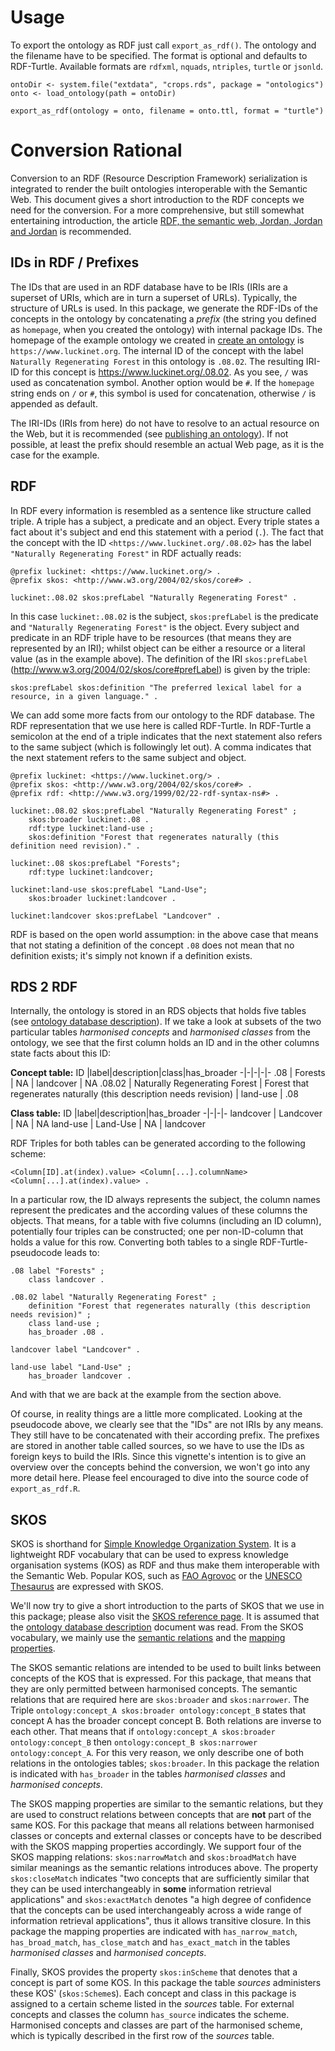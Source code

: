 
# Usage

To export the ontology as RDF just call `export_as_rdf()`. The ontology and the filename have to be specified. The format is optional and defaults to RDF-Turtle. Available formats are `rdfxml`, `nquads`, `ntriples`, `turtle` or `jsonld`.

```
ontoDir <- system.file("extdata", "crops.rds", package = "ontologics")
onto <- load_ontology(path = ontoDir)

export_as_rdf(ontology = onto, filename = onto.ttl, format = "turtle")
```




# Conversion Rational

Conversion to an RDF (Resource Description Framework) serialization is integrated to render the built ontologies interoperable with the Semantic Web. This document gives a short introduction to the RDF concepts we need for the conversion. For a more comprehensive, but still somewhat entertaining introduction, the article [RDF, the semantic web, Jordan, Jordan and Jordan](http://eprints.gla.ac.uk/101484/) is recommended.

## IDs in RDF / Prefixes

The IDs that are used in an RDF database have to be IRIs (IRIs are a superset of URIs, which are in turn a superset of URLs). Typically, the structure of URLs is used. In this package, we generate the RDF-IDs of the concepts in the ontology by concatenating a _prefix_ (the string you defined as `homepage`, when you created the ontology) with internal package IDs. The homepage of the example ontology we created in [create an ontology](create_an_ontology.html) is `https://www.luckinet.org`. The internal ID of the concept with the label `Naturally Regenerating Forest` in this ontology is `.08.02`. The resulting IRI-ID for this concept is <https://www.luckinet.org/.08.02>. As you see, `/` was used as concatenation symbol. Another option would be `#`. If the `homepage` string ends on `/` or `#`, this symbol is used for concatenation, otherwise `/` is appended as default. 

The IRI-IDs (IRIs from here) do not have to resolve to an actual resource on the Web, but it is recommended (see [publishing an ontology](publishing_an_ontology.html)). If not possible, at least the prefix should resemble an actual Web page, as it is the case for the example. 

## RDF

In RDF every information is resembled as a sentence like structure called triple. A triple has a subject, a predicate and an object. Every triple states a fact about it's subject and end this statement with a period (`.`). The fact that the concept with the ID `<https://www.luckinet.org/.08.02>` has the label `"Naturally Regenerating Forest"` in RDF actually reads:

```
@prefix luckinet: <https://www.luckinet.org/> .
@prefix skos: <http://www.w3.org/2004/02/skos/core#> .

luckinet:.08.02 skos:prefLabel "Naturally Regenerating Forest" .
```

In this case `luckinet:.08.02` is the subject, `skos:prefLabel` is the predicate and `"Naturally Regenerating Forest"` is the object. Every subject and predicate in an RDF triple have to be resources (that means they are represented by an IRI); whilst object can be either a resource or a literal value (as in the example above). The definition of the IRI `skos:prefLabel` (<http://www.w3.org/2004/02/skos/core#prefLabel>) is given by the triple:

```
skos:prefLabel skos:definition "The preferred lexical label for a resource, in a given language." .
```

We can add some more facts from our ontology to the RDF database. The RDF representation that we use here is called RDF-Turtle. In RDF-Turtle a semicolon at the end of a triple indicates that the next statement also refers to the same subject (which is followingly let out). A comma indicates that the next statement refers to the same subject and object.

```
@prefix luckinet: <https://www.luckinet.org/> .
@prefix skos: <http://www.w3.org/2004/02/skos/core#> .
@prefix rdf: <http://www.w3.org/1999/02/22-rdf-syntax-ns#> .

luckinet:.08.02 skos:prefLabel "Naturally Regenerating Forest" ;    
    skos:broader luckinet:.08 .
    rdf:type luckinet:land-use ;
    skos:definition "Forest that regenerates naturally (this definition need revision)." . 

luckinet:.08 skos:prefLabel "Forests";
    rdf:type luckinet:landcover;

luckinet:land-use skos:prefLabel "Land-Use";
    skos:broader luckinet:landcover .

luckinet:landcover skos:prefLabel "Landcover" .
```
RDF is based on the open world assumption: in the above case that means that not stating a definition of the concept `.08` does not mean that no definition exists; it's simply not known if a definition exists.

## RDS 2 RDF

Internally, the ontology is stored in an RDS objects that holds five tables (see [ontology database description](ontology_database_description.md)). If we take a look at subsets of the two particular tables *harmonised concepts* and *harmonised classes* from the ontology, we see that the first column holds an ID and in the other columns state facts about this ID:


__Concept table:__
ID |label|description|class|has_broader
-|-|-|-|-
.08 | Forests | NA | landcover | NA
.08.02 | Naturally Regenerating Forest | Forest that regenerates naturally (this description needs revision) | land-use | .08

__Class table:__
ID |label|description|has_broader
-|-|-|-
landcover | Landcover | NA | NA
land-use | Land-Use | NA | landcover

RDF Triples for both tables can be generated according to the following scheme: 

```
<Column[ID].at(index).value> <Column[...].columnName> <Column[...].at(index).value> .
```

In a particular row, the ID always represents the subject, the column names represent the predicates and the according values of these columns the objects. That means, for a table with five columns (including an ID column), potentially four triples can be constructed; one per non-ID-column that holds a value for this row. Converting both tables to a single RDF-Turtle-pseudocode leads to:

```
.08 label "Forests" ;
    class landcover .

.08.02 label "Naturally Regenerating Forest" ;
    definition "Forest that regenerates naturally (this description needs revision)" ;
    class land-use ;
    has_broader .08 .

landcover label "Landcover" .

land-use label "Land-Use" ;
    has_broader landcover .
```

And with that we are back at the example from the section above.

Of course, in reality things are a little more complicated. Looking at the pseudocode above, we clearly see that the "IDs" are not IRIs by any means. They still have to be concatenated with their according prefix. The prefixes are stored in another table called sources, so we have to use the IDs as foreign keys to build the IRIs. Since this vignette's intention is to give an overview over the concepts behind the conversion, we won't go into any more detail here. Please feel encouraged to dive into the source code of `export_as_rdf.R`.

<!-- TODO: (or rather possibly interesting) XKOS -->
## SKOS 

SKOS is shorthand for [Simple Knowledge Organization System](https://www.w3.org/TR/skos-primer/). It is a lightweight RDF vocabulary that can be used to express knowledge organisation systems (KOS) as RDF and thus make them interoperable with the Semantic Web. Popular KOS, such as [FAO Agrovoc](https://agrovoc.uniroma2.it/agrovoc/agrovoc/en/) or the [UNESCO Thesaurus](https://vocabularies.unesco.org/browser/thesaurus/en/) are expressed with SKOS.

We'll now try to give a short introduction to the parts of SKOS that we use in this package; please also visit the [SKOS reference page](https://www.w3.org/TR/skos-reference/). It is assumed that the [ontology database description](ontology_database_description.md) document was read. From the SKOS vocabulary, we mainly use the [semantic relations](https://www.w3.org/TR/skos-reference/#semantic-relations) and the [mapping properties](https://www.w3.org/TR/skos-reference/#mapping). 

The SKOS semantic relations are intended to be used to built links between concepts of the KOS that is expressed. For this package, that means that they are only permitted between harmonised concepts. The semantic relations that are required here are `skos:broader` and `skos:narrower`. The Triple `ontology:concept_A skos:broader ontology:concept_B` states that concept A has the broader concept concept B. Both relations are inverse to each other. That means that if `ontology:concept_A skos:broader ontology:concept_B` then `ontology:concept_B skos:narrower ontology:concept_A`. For this very reason, we only describe one of both relations in the ontologies tables; `skos:broader`. In this package the relation is indicated with `has_broader` in the tables *harmonised classes* and *harmonised concepts*.  

The SKOS mapping properties are similar to the semantic relations, but they are used to construct relations between concepts that are __not__ part of the same KOS. For this package that means all relations between harmonised classes or concepts and external classes or concepts have to be described with the SKOS mapping properties accordingly. We support four of the SKOS mapping relations: `skos:narrowMatch` and `skos:broadMatch` have similar meanings as the semantic relations introduces above. The property `skos:closeMatch` indicates "two concepts that are sufficiently similar that they can be used interchangeably in __some__ information retrieval applications" and `skos:exactMatch` denotes "a high degree of confidence that the concepts can be used interchangeably across a wide range of information retrieval applications", thus it allows transitive closure. In this package the mapping properties are indicated with `has_narrow_match`, `has_broad_match`, `has_close_match` and `has_exact_match` in the tables *harmonised classes* and *harmonised concepts*.

Finally, SKOS provides the property `skos:inScheme` that denotes that a concept is part of some KOS. In this package the table *sources* administers these KOS' (`skos:Scheme`s). Each concept and class in this package is assigned to a certain scheme listed in the *sources* table. For external concepts and classes the column `has_source` indicates the scheme. Harmonised concepts and classes are part of the harmonised scheme, which is typically described in the first row of the *sources* table.

<!-- TODO: -->
<!-- ### structure of exported SKOS -->